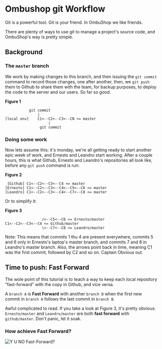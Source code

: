 # Ombushop git Workflow
Git is a powerful tool. Git is your friend. In OmbuShop we like friends.

There are plenty of ways to use git to manage a project's source code, and OmbuShop's way is pretty simple.

## Background
### The ```master``` branch
We work by making changes to this branch, and then issuing the ```git commit``` command to record those changes, one after another, then, we ```git push``` them to Github to share them with the team, for backup purposes, to deploy the code to the server and our users. So far so good.

**Figure 1**

	           git commit
	               |   
	[local env]    C1<--C2<--C3<--CN <= master
	                    |
	                git commit

### Doing some work

Now lets assume this: it's monday, we're all getting ready to start another epic week of work, and Ernesto and Leandro start working. After a couple hours, this is what Github, Ernesto and Leandro's repositories all look like, before any ```git push``` command is run:

**Figure 2**

	 [Github] C1<--C2<--C3<--C4 <= master
	[Ernesto] C1<--C2<--C3<--C4<--C5<--C6 <= master
	[Leandro] C1<--C2<--C3<--C4<--C7<--C8 <= master


Or to simplify it:

**Figure 3**

	                 /<--C5<--C6 <= Ernesto/master
	C1<--C2<--C3<--C4 <= Github/master
	                 \<--C7<--C8 <= Leandro/master

Note: This means that commits 1 thu 4 are present everywhere, commits 5 and 6 only in Ernesto's laptop's master branch, and commits 7 and 8 in Leandro's master branch. Also, the arrows point back in time, meaning C1 was the first commit, followed by C2 and so on. Captain Obvious out.

## Time to push: Fast Forward

The wole point of this tutorial is to teach a way to keep each local repository "fast-forward" with the copy in Github, and vice versa.

A ```branch A``` is **Fast Forward** with another ```branch B``` when the first new commit in ```branch A``` follows the last commit in ```branch B```. 

Awful complicated to read. If you take a look at Figure 3, it's pretty obvious: ```Ernesto/master``` and ```Leandro/master``` are both **fast forward** with ```github/master```. Don't panic, let it soak.

### How achieve Fast Forward?
<img src="http://cdn.memegenerator.net/instances/400x/31279473.jpg" alt="Y U NO Fast-Forward?">